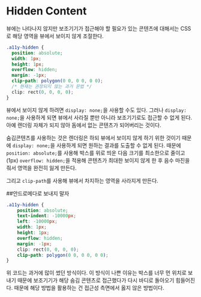 # Hidden Content

뷰에는 나타나지 않지만 보조기기가 접근해야 할 필요가 있는 콘텐츠에 대해서는 CSS로 해당 영역을 뷰에서 보이지 않게 조절한다.

```css
.a11y-hidden {
  position: absolute;
  width: 1px;
  height: 1px;
  overflow: hidden;
  margin: -1px;
  clip-path: polygon(0 0, 0 0, 0 0);
  /* 현재는 권장되지 않는 과거 문법 */
  clip: rect(0, 0, 0, 0); 
}
```

뷰에서 보이지 않게 하려면 `display: none;`을 사용할 수도 있다. 그러나 `display: none;`을 사용하게 되면 뷰에서 사라질 뿐만 아니라 보조기기로도 접근할 수 없게 된다. 아예 렌더링 자체가 되지 않아 돔에서 없는 콘텐츠가 되어버리는 것이다.

숨김콘텐츠를 사용하는 것은 렌더링은 하되 뷰에서 보이지 않게 하기 위한 것이기 때문에 `display: none;`을 사용하게 되면 원하는 결과를 도출할 수 없게 된다. 때문에 `position: absolute;`를 사용해 박스를 위로 띄운 다음 크기를 최소한으로 줄이고(1px) `overflow: hidden;`을 적용해 콘텐츠가 최대한 보이지 않게 한 후 음수 마진을 줘서 영역을 완전히 잃게 만든다.

그리고 `clip-path`를 사용해 뷰에서 차지하는 영역을 사라지게 만든다.



##안드로메다로 보내지 말자

```css
.a11y-hidden {
    position: absolute;
    text-indent: -10000px;
    left: -10000px;
    width: 1px;
    height: 1px;
    overflow: hidden;
    margin: -1px;
    clip: rect(0, 0, 0, 0);
    clip-path: polygon(0 0, 0 0, 0 0);
}
```

위 코드는 과거에 많이 썼던 방식이다. 이 방식이 나쁜 이유는 박스를 너무 먼 위치로 보내기 때문에 보조기기가 해당 숨김 콘텐츠로 접근했다가 다시 바디로 돌아오기 힘들어진다. 때문에 해당 방법을 활용하는 건 접근성 측면에서 옳지 않은 방법이다.
